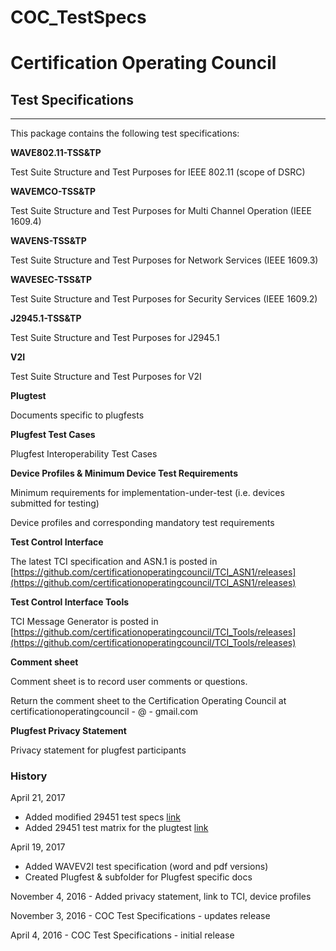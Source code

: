 # COC_TestSpecs

# Certification Operating Council 
## Test Specifications

----------

This package contains the following test specifications:

**WAVE802.11-TSS&TP** 

Test Suite Structure and Test Purposes for IEEE 802.11 (scope of DSRC)

**WAVEMCO-TSS&TP**

Test Suite Structure and Test Purposes for Multi Channel Operation (IEEE 1609.4)

**WAVENS-TSS&TP**

Test Suite Structure and Test Purposes for Network Services (IEEE 1609.3)
 
**WAVESEC-TSS&TP**

Test Suite Structure and Test Purposes for Security Services (IEEE 1609.2)

**J2945.1-TSS&TP**

Test Suite Structure and Test Purposes for J2945.1

**V2I**

Test Suite Structure and Test Purposes for  V2I

**Plugtest**

Documents specific to plugfests

**Plugfest Test Cases**

Plugfest Interoperability Test Cases

**Device Profiles & Minimum Device Test Requirements**

Minimum requirements for implementation-under-test (i.e. devices submitted for testing)

Device profiles and corresponding mandatory test requirements

**Test Control Interface**

The latest TCI specification and ASN.1 is posted in [https://github.com/certificationoperatingcouncil/TCI_ASN1/releases](https://github.com/certificationoperatingcouncil/TCI_ASN1/releases)

**Test Control Interface Tools**

TCI Message Generator is posted in [https://github.com/certificationoperatingcouncil/TCI_Tools/releases](https://github.com/certificationoperatingcouncil/TCI_Tools/releases)

**Comment sheet**

Comment sheet is to record user comments or questions.

Return the comment sheet to the Certification Operating Council at certificationoperatingcouncil - @ - gmail.com  

**Plugfest Privacy Statement**

Privacy statement for plugfest participants


### History
April 21, 2017  
- Added modified 29451 test specs  [link](https://github.com/certificationoperatingcouncil/COC_TestSpecs/tree/master/SAEJ29451)
- Added 29451 test matrix for the plugtest [link](https://github.com/certificationoperatingcouncil/COC_TestSpecs/tree/master/Plugfest/May%202017)

April 19, 2017  
- Added WAVEV2I test specification (word and pdf versions)  
- Created Plugfest & subfolder for Plugfest specific docs

November 4, 2016 - Added privacy statement, link to TCI, device profiles 

November 3, 2016 - COC Test Specifications - updates release 

April 4, 2016 - COC Test Specifications - initial release 
